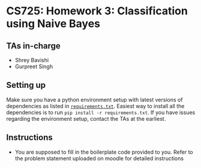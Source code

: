 # CS725: Homework 3: Classification using Naive Bayes



## TAs in-charge
* Shrey Bavishi 
* Gurpreet Singh 

## Setting up
Make sure you have a python environment setup with latest versions of dependencies as listed in [`requirements.txt`](requirements.txt). Easiest way to install all the dependencies is to run `pip install -r requirements.txt`. If you have issues regarding the environment setup, contact the TAs at the earliest.

## Instructions
* You are supposed to fill in the boilerplate code provided to you. Refer to the problem statement uploaded on moodle for detailed instructions
